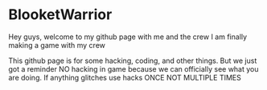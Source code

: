 # BlooketWarrior

Hey guys, welcome to my github page with me and the crew
I am finally making a game with my crew

This github page is for some hacking, coding, and other things. But we just got a reminder NO hacking in game because we can officially see what you are doing. If anything glitches use hacks ONCE NOT MULTIPLE TIMES
